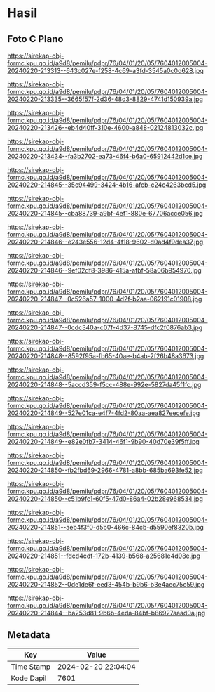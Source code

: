 # Hasil

## Foto C Plano

https://sirekap-obj-formc.kpu.go.id/a9d8/pemilu/pdpr/76/04/01/20/05/7604012005004-20240220-213313--643c027e-f258-4c69-a3fd-3545a0c0d628.jpg

https://sirekap-obj-formc.kpu.go.id/a9d8/pemilu/pdpr/76/04/01/20/05/7604012005004-20240220-213335--3665f57f-2d36-48d3-8829-4741d150939a.jpg

https://sirekap-obj-formc.kpu.go.id/a9d8/pemilu/pdpr/76/04/01/20/05/7604012005004-20240220-213426--eb4d40ff-310e-4600-a848-02124813032c.jpg

https://sirekap-obj-formc.kpu.go.id/a9d8/pemilu/pdpr/76/04/01/20/05/7604012005004-20240220-213434--fa3b2702-ea73-46f4-b6a0-65912442d1ce.jpg

https://sirekap-obj-formc.kpu.go.id/a9d8/pemilu/pdpr/76/04/01/20/05/7604012005004-20240220-214845--35c94499-3424-4b16-afcb-c24c4263bcd5.jpg

https://sirekap-obj-formc.kpu.go.id/a9d8/pemilu/pdpr/76/04/01/20/05/7604012005004-20240220-214845--cba88739-a9bf-4ef1-880e-67706acce056.jpg

https://sirekap-obj-formc.kpu.go.id/a9d8/pemilu/pdpr/76/04/01/20/05/7604012005004-20240220-214846--e243e556-12d4-4f18-9602-d0ad4f9dea37.jpg

https://sirekap-obj-formc.kpu.go.id/a9d8/pemilu/pdpr/76/04/01/20/05/7604012005004-20240220-214846--9ef02df8-3986-415a-afbf-58a06b954970.jpg

https://sirekap-obj-formc.kpu.go.id/a9d8/pemilu/pdpr/76/04/01/20/05/7604012005004-20240220-214847--0c526a57-1000-4d2f-b2aa-062191c01908.jpg

https://sirekap-obj-formc.kpu.go.id/a9d8/pemilu/pdpr/76/04/01/20/05/7604012005004-20240220-214847--0cdc340a-c07f-4d37-8745-dfc2f0876ab3.jpg

https://sirekap-obj-formc.kpu.go.id/a9d8/pemilu/pdpr/76/04/01/20/05/7604012005004-20240220-214848--8592f95a-fb65-40ae-b4ab-2f26b48a3673.jpg

https://sirekap-obj-formc.kpu.go.id/a9d8/pemilu/pdpr/76/04/01/20/05/7604012005004-20240220-214848--5accd359-f5cc-488e-992e-5827da45f1fc.jpg

https://sirekap-obj-formc.kpu.go.id/a9d8/pemilu/pdpr/76/04/01/20/05/7604012005004-20240220-214849--527e01ca-e4f7-4fd2-80aa-aea827eecefe.jpg

https://sirekap-obj-formc.kpu.go.id/a9d8/pemilu/pdpr/76/04/01/20/05/7604012005004-20240220-214849--e82e0fb7-3414-46f1-9b90-40d70e39f5ff.jpg

https://sirekap-obj-formc.kpu.go.id/a9d8/pemilu/pdpr/76/04/01/20/05/7604012005004-20240220-214850--fb2fbd69-2966-4781-a8bb-685ba693fe52.jpg

https://sirekap-obj-formc.kpu.go.id/a9d8/pemilu/pdpr/76/04/01/20/05/7604012005004-20240220-214850--c51b9fc1-60f5-47d0-86a4-02b28e968534.jpg

https://sirekap-obj-formc.kpu.go.id/a9d8/pemilu/pdpr/76/04/01/20/05/7604012005004-20240220-214851--aeb4f3f0-d5b0-466c-84cb-d5590ef8320b.jpg

https://sirekap-obj-formc.kpu.go.id/a9d8/pemilu/pdpr/76/04/01/20/05/7604012005004-20240220-214851--fdcd4cdf-172b-4139-b568-a25681e4d08e.jpg

https://sirekap-obj-formc.kpu.go.id/a9d8/pemilu/pdpr/76/04/01/20/05/7604012005004-20240220-214852--0de1de6f-eed3-454b-b9b6-b3e4aec75c59.jpg

https://sirekap-obj-formc.kpu.go.id/a9d8/pemilu/pdpr/76/04/01/20/05/7604012005004-20240220-214844--ba253d81-9b6b-4eda-84bf-b86927aaad0a.jpg


## Metadata

| Key        | Value               |
| ---------- | ------------------- |
| Time Stamp | 2024-02-20 22:04:04 |
| Kode Dapil | 7601                |



